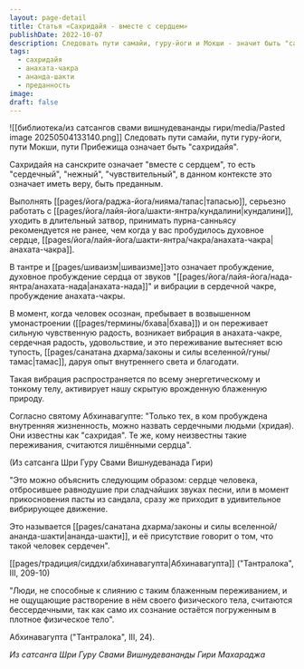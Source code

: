 ```yaml
---
layout: page-detail
title: Статья «Сахридайя - вместе с сердцем»
publishDate: 2022-10-07
description: Следовать пути самайи, гуру-йоги и Мокши - значит быть "сахридайя", то есть сердечным, преданным, с пробужденной анахата-чакрой. Только при пробуждении духовного сердца возникает истинная радость, внутренний свет и ананда-шакти, активирующие блаженную природу. Лишь такие люди способны к глубоким духовным переживаниям и считаются по-настоящему сердечными.
tags:
  - сахридайя
  - анахата-чакра
  - ананда-шакти
  - преданность
image: 
draft: false
---
```

![[библиотека/из сатсангов свами вишнудевананды гири/media/Pasted image 20250504133140.png]]
 Следовать пути самайи, пути гуру-йоги, пути Мокши, пути Прибежища означает быть "сахридайя".

 Сахридайя на санскрите означает "вместе с сердцем", то есть "сердечный", "нежный", "чувствительный", в данном контексте это означает иметь веру, быть преданным.

 Выполнять [[pages/йога/раджа-йога/нияма/тапас|тапасью]], серьезно работать с [[pages/йога/лайя-йога/шакти-янтра/кундалини|кундалини]], уходить в длительный затвор, принимать пурна-санньясу рекомендуется не ранее, чем когда у вас пробудилось духовное сердце, [[pages/йога/лайя-йога/шакти-янтра/чакра/анахата-чакра|анахата-чакра]].

 В тантре и [[pages/шиваизм|шиваизме]]это означает пробуждение, духовное пробуждение сердца от звуков "[[pages/йога/лайя-йога/нада-янтра/анахата-нада|анахата-нада]]" и вибрации в сердечной чакре, пробуждение анахата-чакры.

 В момент, когда человек осознан, пребывает в возвышенном умонастроении ([[pages/термины/бхава|бхава]]) и он переживает сильную чувственную радость, возникает вибрация в анахата-чакре, сердечная радость, удовольствие, и это переживание вытесняет всю тупость, [[pages/санатана дхарма/законы и силы вселенной/гуны/тамас|тамас]], даруя опыт внутреннего света и благодати.

 Такая вибрация распространяется по всему энергетическому и тонкому телу, активирует нашу скрытую врожденную блаженную природу.

 Согласно святому Абхинавагупте: "Только тех, в ком пробуждена внутренняя жизненность, можно назвать сердечными людьми (хридая). Они известны как "сахридая". Те же, кому неизвестны такие переживания, считаются лишёнными сердца".

 (Из сатсанга Шри Гуру Свами Вишнудеванада Гири)

  
 "Это можно объяснить следующим образом: сердце человека, отбросившее равнодушие при сладчайших звуках песни, или в момент прикосновения пасты из сандала, сразу же приходит в удивительное вибрирующее движение.

 Это называется [[pages/санатана дхарма/законы и силы вселенной/ананда-шакти|ананда-шакти]], и её присутствие говорит о том, что такой человек сердечен".

 [[pages/традиция/сиддхи/абхинавагупта|Абхинавагупта]] ("Тантралока", III, 209-10)

  
 "Люди, не способные к слиянию с таким блаженным переживанием, и не ощущающие растворение в нём своего физического тела, считаются бессердечными, так как само их сознание остаётся погруженным в плотное физическое тело".

 Абхинавагупта ("Тантралока", III, 24).

*Из сатсанга Шри Гуру Свами Вишнудевананды Гири Махараджа*

  
